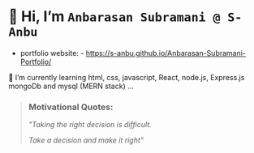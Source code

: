 # 👋 Hi, I’m  `Anbarasan Subramani @ S-Anbu`
-  portfolio website: - https://s-anbu.github.io/Anbarasan-Subramani-Portfolio/

🌱 I’m currently learning html, css, javascript, React, node.js, Express.js mongoDb and mysql (MERN stack) ...

> ### Motivational Quotes:
>  *"Taking the right decision is difficult.*
> 
>  *Take a decision and make it right"*

